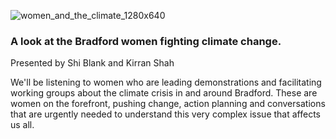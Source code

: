 
![women_and_the_climate_1280x640](https://user-images.githubusercontent.com/1515961/82089190-127ec400-96eb-11ea-9687-d6297b410222.png)

### A look at the Bradford women fighting climate change.

Presented by Shi Blank and Kirran Shah

We'll be listening to women who are leading demonstrations and facilitating working groups about the climate crisis in and around Bradford. These are women on the forefront, pushing change, action planning and conversations that are urgently needed to understand this very complex issue that affects us all.
